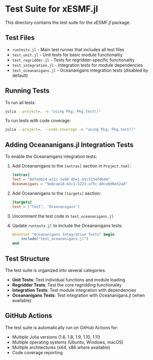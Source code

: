 # Test Suite for xESMF.jl

This directory contains the test suite for the xESMF.jl package.

## Test Files

- `runtests.jl` - Main test runner that includes all test files
- `test_unit.jl` - Unit tests for basic module functionality
- `test_regridder.jl` - Tests for regridder-specific functionality
- `test_integration.jl` - Integration tests for module dependencies
- `test_oceananigans.jl` - Oceananigans integration tests (disabled by default)

## Running Tests

To run all tests:
```bash
julia --project=. -e "using Pkg; Pkg.test()"
```

To run tests with code coverage:
```bash
julia --project=. --code-coverage -e "using Pkg; Pkg.test()"
```

## Adding Oceananigans.jl Integration Tests

To enable the Oceananigans integration tests:

1. Add Oceananigans to the `[extras]` section in `Project.toml`:
   ```toml
   [extras]
   Test = "8dfed614-e22c-5e08-85e1-65c5234f0b40"
   Oceananigans = "9e8cae18-63c1-5223-a75c-80ca9d6e52a8"
   ```

2. Add Oceananigans to the `[targets]` section:
   ```toml
   [targets]
   test = ["Test", "Oceananigans"]
   ```

3. Uncomment the test code in `test_oceananigans.jl`

4. Update `runtests.jl` to include the Oceananigans tests:
   ```julia
   @testset "Oceananigans Integration Tests" begin
       include("test_oceananigans.jl")
   end
   ```

## Test Structure

The test suite is organized into several categories:

- **Unit Tests**: Test individual functions and module loading
- **Regridder Tests**: Test the core regridding functionality
- **Integration Tests**: Test module integration with dependencies
- **Oceananigans Tests**: Test integration with Oceananigans.jl (when available)

## GitHub Actions

The test suite is automatically run on GitHub Actions for:
- Multiple Julia versions (1.6, 1.8, 1.9, 1.10, 1.11)
- Multiple operating systems (Ubuntu, Windows, macOS)
- Multiple architectures (x64, x86 where available)
- Code coverage reporting
